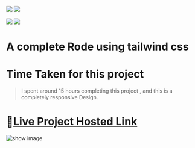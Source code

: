 [![](https://img.shields.io/badge/Tailwindcss-454545?style=for-the-badge)]()
[![](https://img.shields.io/badge/HITESH-CHOUDHARY-ADD8E6?style=for-the-badge)]()



[![](https://img.shields.io/badge/linkedin-blue?style=for-the-badge)](https://www.linkedin.com/in/ankush-kumar-275129176/)
[![](https://img.shields.io/badge/MYPORTFOLIO-blue?style=for-the-badge)](https://devloperankush.tk/ 'Link')


<!-- [![]()]() -->

# A complete Rode using tailwind css

# **Time Taken for this project**
> I spent  around 15 hours completing this project , and this is a completely responsive Design. 

# 🚀[Live Project Hosted Link](https://velvety-genie-9718a9.netlify.app)

![show image](./rode.png)
